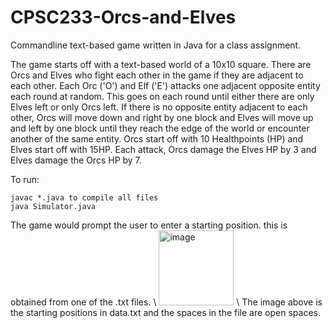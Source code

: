 # CPSC233-Orcs-and-Elves
Commandline text-based game written in Java for a class assignment.

The game starts off with a text-based world of a 10x10 square. There are Orcs and Elves who fight each other in the game if they are adjacent to each other. Each Orc ('O') and Elf ('E') attacks one adjacent opposite entity each round at random. This goes on each round until either there are only Elves left or only Orcs left. If there is no opposite entity adjacent to each other, Orcs will move down and right by one block and Elves will move up and left by one block until they reach the edge of the world or encounter another of the same entity. Orcs start off with 10 Healthpoints (HP) and Elves start off with 15HP. Each attack, Orcs damage the Elves HP by 3 and Elves damage the Orcs HP by 7.
 

To run:
```
javac *.java to compile all files
java Simulator.java
   ```
   
The game would prompt the user to enter a starting position. this is obtained from one of the .txt files. \\
<img width="120" alt="image" src="https://user-images.githubusercontent.com/79016649/213525220-2267f9ec-a646-4cc3-83fb-e289e3cdd1ac.png"> \\
The image above is the starting positions in data.txt and the spaces in the file are open spaces.
